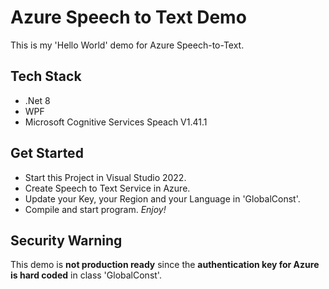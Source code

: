 # Azure Speech to Text Demo
This is my 'Hello World' demo for Azure Speech-to-Text.

## Tech Stack
- .Net 8
- WPF
- Microsoft Cognitive Services Speach V1.41.1

## Get Started
- Start this Project in Visual Studio 2022.
- Create Speech to Text Service in Azure.
- Update your Key, your Region and your Language in 'GlobalConst'.
- Compile and start program.
<i>Enjoy!</i>

## Security Warning
This demo is <b>not production ready</b> since the <b>authentication key for Azure is hard coded</b> in class 'GlobalConst'.

